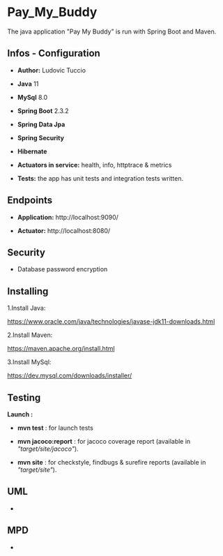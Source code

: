 # Pay_My_Buddy

<p>The java application "Pay My Buddy" is run with Spring Boot and Maven.</p>

## Infos - Configuration

- **Author:** Ludovic Tuccio

- **Java** 11

- **MySql** 8.0

- **Spring Boot** 2.3.2

- **Spring Data Jpa**

- **Spring Security**

- **Hibernate**

- **Actuators in service:** health, info, httptrace & metrics

- **Tests:** the app has unit tests and integration tests written.

## Endpoints

- **Application:**  http://localhost:9090/

- **Actuator:**  http://localhost:8080/


## Security

- Database password encryption

## Installing

1.Install Java:

https://www.oracle.com/java/technologies/javase-jdk11-downloads.html

2.Install Maven:

https://maven.apache.org/install.html

3.Install MySql:

https://dev.mysql.com/downloads/installer/

## Testing

**Launch :**
 
- **mvn test** : for launch tests

- **mvn jacoco:report** : for jacoco coverage report (available in *"target/site/jacoco"*).

- **mvn site** : for checkstyle, findbugs & surefire reports (available in *"target/site"*).

## UML 

-

## MPD

-


